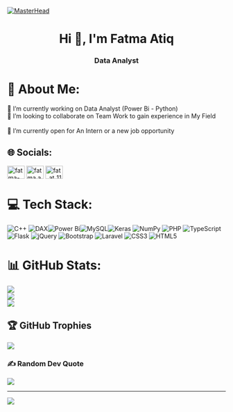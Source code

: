 [![MasterHead](https://firebasestorage.googleapis.com/v0/b/convergenceapp-53e0e.appspot.com/o/PhotoGrid_Plus_1655948398167.jpg?alt=media&token=bfe0be2b-4aa9-456c-966f-9aba6957e0bf)](https"//rishavchanda.io)
<h1 align="center">Hi 👋, I'm Fatma Atiq</h1>
<h3 align="center"> Data Analyst</h3>

# 💫 About Me:
🔭 I’m currently working on Data Analyst (Power Bi - Python)<br>👯 I’m looking to collaborate on  Team Work to gain experience in My Field<br> <br>🤝 I’m currently open for An Intern or a new job opportunity<br>


## 🌐 Socials:

<a href="https://www.linkedin.com/in/fatma-atiq-2a155623a/" target="blank"><img align="center" src="https://raw.githubusercontent.com/rahuldkjain/github-profile-readme-generator/master/src/images/icons/Social/linked-in-alt.svg" alt="fatma-atiq-2a155623a" height="30" width="40" /></a>
<a href="https://www.facebook.com/fatma.atiq.96" target="blank"><img align="center" src="https://raw.githubusercontent.com/rahuldkjain/github-profile-readme-generator/master/src/images/icons/Social/facebook.svg" alt="fatma.atiq.96" height="30" width="40" /></a>
<a href="https://www.instagram.com/fat_at_11/" target="blank"><img align="center" src="https://raw.githubusercontent.com/rahuldkjain/github-profile-readme-generator/master/src/images/icons/Social/instagram.svg" alt="fat_at_11" height="30" width="40" /></a>
</p>

# 💻 Tech Stack:
![C++](https://img.shields.io/badge/c++-%2300599C.svg?style=for-the-badge&logo=c%2B%2B&logoColor=white) ![DAX](https://img.shields.io/badge/dax-%231572B6.svg?style=for-the-badge&logo=css3&logoColor=white)![Power Bi](https://img.shields.io/badge/powerbi-%23ED8B00.svg?style=for-the-badge&logo=java&logoColor=white)![MySQL](https://img.shields.io/badge/mysql-%2300f.svg?style=for-the-badge&logo=mysql&logoColor=white)![Keras](https://img.shields.io/badge/Keras-%23D00000.svg?style=for-the-badge&logo=Keras&logoColor=white) ![NumPy](https://img.shields.io/badge/numpy-%23013243.svg?style=for-the-badge&logo=numpy&logoColor=white) ![PHP](https://img.shields.io/badge/php-%23777BB4.svg?style=for-the-badge&logo=php&logoColor=white) ![TypeScript](https://img.shields.io/badge/typescript-%23007ACC.svg?style=for-the-badge&logo=typescript&logoColor=white) ![Flask](https://img.shields.io/badge/flask-%23000.svg?style=for-the-badge&logo=flask&logoColor=white) ![jQuery](https://img.shields.io/badge/jquery-%230769AD.svg?style=for-the-badge&logo=jquery&logoColor=white) ![Bootstrap](https://img.shields.io/badge/bootstrap-%23563D7C.svg?style=for-the-badge&logo=bootstrap&logoColor=white) ![Laravel](https://img.shields.io/badge/laravel-%23FF2D20.svg?style=for-the-badge&logo=laravel&logoColor=white)  ![CSS3](https://img.shields.io/badge/css3-%234ea94b.svg?style=for-the-badge&logo=mongodb&logoColor=white) ![HTML5](https://img.shields.io/badge/html5-%23E34F26.svg?style=for-the-badge&logo=html5&logoColor=white) 
# 📊 GitHub Stats:
![](https://github-readme-stats.vercel.app/api?username=fatma-atiq&theme=dark&hide_border=false&include_all_commits=false&count_private=false)<br/>
![](https://github-readme-streak-stats.herokuapp.com/?user=fatma-atiq&theme=dark&hide_border=false)<br/>
![](https://github-readme-stats.vercel.app/api/top-langs/?username=fatma-atiq&theme=dark&hide_border=false&include_all_commits=false&count_private=false&layout=compact)

## 🏆 GitHub Trophies
![](https://github-profile-trophy.vercel.app/?username=fatma-atiq&theme=radical&no-frame=false&no-bg=true&margin-w=4)

### ✍️ Random Dev Quote
![](https://quotes-github-readme.vercel.app/api?type=horizontal&theme=radical)

---
[![](https://visitcount.itsvg.in/api?id=fatma-atiq&icon=0&color=5)](https://visitcount.itsvg.in)

<!-- Proudly created with GPRM ( https://gprm.itsvg.in ) -->
